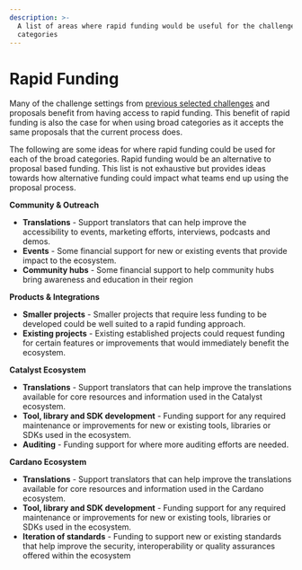 ```yaml
---
description: >-
  A list of areas where rapid funding would be useful for the challenge
  categories
---
```


# Rapid Funding

Many of the challenge settings from [previous selected challenges](../historical-analysis-and-comparisons/previous-categorisations/) and proposals benefit from having access to rapid funding. This benefit of rapid funding is also the case for when using broad categories as it accepts the same proposals that the current process does.

The following are some ideas for where rapid funding could be used for each of the broad categories. Rapid funding would be an alternative to proposal based funding. This list is not exhaustive but provides ideas towards how alternative funding could impact what teams end up using the proposal process.



**Community & Outreach**

* **Translations** - Support translators that can help improve the accessibility to events, marketing efforts, interviews, podcasts and demos.
* **Events** - Some financial support for new or existing events that provide impact to the ecosystem.
* **Community hubs** - Some financial support to help community hubs bring awareness  and education in their region



**Products & Integrations**

* **Smaller projects** - Smaller projects that require less funding to be developed could be well suited to a rapid funding approach.
* **Existing projects** - Existing established projects could request funding for certain features or improvements that would immediately benefit the ecosystem.



**Catalyst Ecosystem**&#x20;

* **Translations** - Support translators that can help improve the translations available for core resources and information used in the Catalyst ecosystem.
* **Tool, library and SDK development** - Funding support for any required maintenance or improvements for new or existing tools, libraries or SDKs used in the ecosystem.
* **Auditing** - Funding support for where more auditing efforts are needed.



**Cardano Ecosystem**

* **Translations** - Support translators that can help improve the translations available for core resources and information used in the Cardano ecosystem.
* **Tool, library and SDK development** - Funding support for any required maintenance or improvements for new or existing tools, libraries or SDKs used in the ecosystem.
* **Iteration of standards** - Funding to support new or existing standards that help improve the security, interoperability or quality assurances offered within the ecosystem
